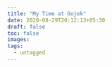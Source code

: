 ```yaml
---
title: "My Time at Gojek"
date: 2020-08-29T20:12:13+05:30
draft: false
toc: false
images:
tags: 
  - untagged
---
```


